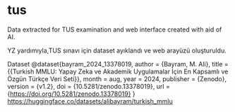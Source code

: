 # tus

Data extracted for TUS examination and web interface created with aid of AI.

YZ yardımıyla,TUS sınavı için dataset ayıklandı ve  web arayüzü oluşturuldu.

Dataset
@dataset{bayram_2024_13378019,
  author       = {Bayram, M. Ali},
  title        = {{Turkish MMLU: Yapay Zeka ve Akademik Uygulamalar 
                   İçin En Kapsamlı ve Özgün Türkçe Veri Seti}},
  month        = aug,
  year         = 2024,
  publisher    = {Zenodo},
  version      = {v1.2},
  doi          = {10.5281/zenodo.13378019},
  url          = {https://doi.org/10.5281/zenodo.13378019}
}
https://huggingface.co/datasets/alibayram/turkish_mmlu
